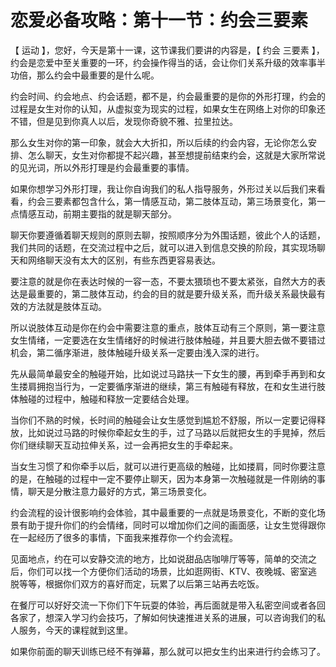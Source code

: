 # 恋爱必备攻略：第十一节：约会三要素

【 运动 】，您好，今天是第十一课，这节课我们要讲的内容是，【 约会 三要素 】，约会是恋爱中至关重要的一环，约会操作得当的话，会让你们关系升级的效率事半功倍，那么约会中最重要的是什么呢。

约会时间、约会地点、约会话题，都不是，约会最重要的是你的外形打理，约会的过程是女生对你的认知，从虚拟变为现实的过程，如果女生在网络上对你的印象还不错，但是见到你真人以后，发现你奇貌不雅、拉里拉达。

那么女生对你的第一印象，就会大大折扣，所以后续的约会内容，无论你怎么安排、怎么聊天，女生对你都提不起兴趣，甚至想提前结束约会，这就是大家所常说的见光词，所以外形打理是约会最重要的事情。

如果你想学习外形打理，我让你自询我们的私人指导服务，外形过关以后我们来看看，约会三要素都包含什么，第一情感互动，第二肢体互动，第三场景变化，第一点情感互动，前期主要指的就是聊天部分。

聊天你要遵循着聊天规则的原则去聊，按照顺序分为外围话题，彼此个人的话题，我们共同的话题，在交流过程中之后，就可以进入到信息交换的阶段，其实现场聊天和网络聊天没有太大的区别，有些东西更容易表达。

要注意的就是你在表达时候的一容一态，不要太猥琐也不要太紧张，自然大方的表达是最重要的，第二肢体互动，约会的目的就是要升级关系，而升级关系最快最有效的方法就是肢体互动。

所以说肢体互动是你在约会中需要注意的重点，肢体互动有三个原则，第一要注意女生情绪，一定要选在女生情绪好的时候进行肢体触碰，并且要大胆去做不要错过机会，第二循序渐进，肢体触碰升级关系一定要由浅入深的进行。

先从最简单最安全的触碰开始，比如说过马路扶一下女生的腰，再到牵手再到和女生搂肩拥抱当行为，一定要循序渐进的继续，第三有触碰有释放，在和女生进行肢体触碰的过程中，触碰和释放一定要结合处理。

当你们不熟的时候，长时间的触碰会让女生感觉到尴尬不舒服，所以一定要记得释放，比如说过马路的时候你牵起女生的手，过了马路以后就把女生的手晃掉，然后你们继续聊天互动拉伸关系，过一会再把女生的手牵起来。

当女生习惯了和你牵手以后，就可以进行更高级的触碰，比如搂肩，同时你要注意的是，在触碰的过程中一定不要停止聊天，因为本身第一次触碰就是一件刚纳的事情，聊天是分散注意力最好的方式，第三场景变化。

约会流程的设计很影响约会体验，其中最重要的一点就是场景变化，不断的变化场景有助于提升你们的约会情绪，同时可以增加你们之间的画面感，让女生觉得跟你在一起经历了很多的事情，下面我来推荐你一个约会流程。

见面地点，约在可以安静交流的地方，比如说甜品店咖啡厅等等，简单的交流之后，你们可以找一个方便你们活动的场景，比如逛网街、KTV、夜晚城、密室逃脱等等，根据你们双方的喜好而定，玩累了以后第三站再去吃饭。

在餐厅可以好好交流一下你们下午玩耍的体验，再后面就是带入私密空间或者各回各家了，想深入学习约会技巧，了解如何快速推进关系的进展，可以咨询我们的私人服务，今天的课程就到这里。

如果你前面的聊天训练已经不有弹幕，那么就可以把女生约出来进行约会练习了。